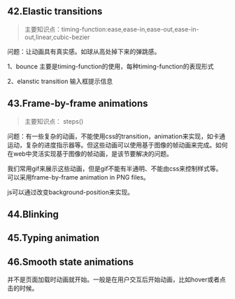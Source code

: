 ## 42.Elastic transitions
>主要知识点：timing-function:ease,ease-in,ease-out,ease-in-out,linear,cubic-bezier

问题：让动画具有真实感。如球从高处掉下来的弹跳感。

1、bounce
主要是timing-function的使用，每种timing-function的表现形式

2、elanstic transition
输入框提示信息


## 43.Frame-by-frame animations
>主要知识点： steps()

问题：有一些复杂的动画，不能使用css的transition，animation来实现，如卡通运动，复杂的进度指示器等。但这些动画可以使用基于图像的帧动画来完成。如何在web中灵活实现基于图像的帧动画，是该节要解决的问题。

我们常用gif来展示这些动画，但是gif不能有半通明、不能由css来控制样式等。可以采用frame-by-frame animation in PNG files。

js可以通过改变background-position来实现。

## 44.Blinking

## 45.Typing animation

## 46.Smooth state animations
并不是页面加载时动画就开始。一般是在用户交互后开始动画，比如hover或者点击的时候。


